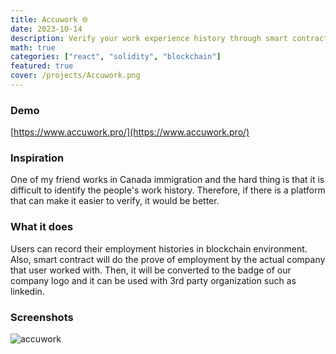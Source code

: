 ```yaml
---
title: Accuwork 🌐
date: 2023-10-14
description: Verify your work experience history through smart contract.
math: true
categories: ["react", "solidity", "blockchain"]
featured: true
cover: /projects/Accuwork.png
---
```


### Demo

[https://www.accuwork.pro/](https://www.accuwork.pro/)

### Inspiration

One of my friend works in Canada immigration and the hard thing is that it is difficult to identify the people's work history. Therefore, if there is a platform that can make it easier to verify, it would be better.

### What it does

Users can record their employment histories in blockchain environment. Also, smart contract will do the prove of employment by the actual company that user worked with. Then, it will be converted to the badge of our company logo and it can be used with 3rd party organization such as linkedin.

### Screenshots

![accuwork](/projects/Accuwork.png "accuwork")

